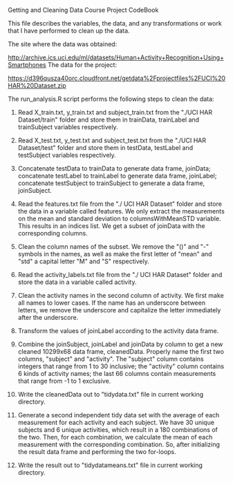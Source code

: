 Getting and Cleaning Data Course Project CodeBook

This file describes the variables, the data, and any transformations or work that I have performed to clean up the data.

The site where the data was obtained:

http://archive.ics.uci.edu/ml/datasets/Human+Activity+Recognition+Using+Smartphones
The data for the project:

https://d396qusza40orc.cloudfront.net/getdata%2Fprojectfiles%2FUCI%20HAR%20Dataset.zip

The run_analysis.R script performs the following steps to clean the data:

1)	Read X_train.txt, y_train.txt and subject_train.txt from the "./UCI HAR Dataset/train" folder and store them in trainData, trainLabel and trainSubject variables respectively.

2)	Read X_test.txt, y_test.txt and subject_test.txt from the "./UCI HAR Dataset/test" folder and store them in testData, testLabel and testSubject variables respectively.

3)	Concatenate testData to trainData to generate data frame, joinData; concatenate testLabel to trainLabel to generate data frame, joinLabel; concatenate testSubject to trainSubject to generate a data frame, joinSubject.

4)	Read the features.txt file from the "./ UCI HAR Dataset" folder and store the data in a variable called features. We only extract the measurements on the mean and standard deviation to columnsWithMeanSTD variable. This results in an indices list. We get a subset of joinData with the corresponding columns.

5)	Clean the column names of the subset. We remove the "()" and "-" symbols in the names, as well as make the first letter of "mean" and "std" a capital letter "M" and "S" respectively.

6)	Read the activity_labels.txt file from the "./ UCI HAR Dataset" folder and store the data in a variable called activity.

7)	Clean the activity names in the second column of activity. We first make all names to lower cases. If the name has an underscore between letters, we remove the underscore and capitalize the letter immediately after the underscore.

8)	Transform the values of joinLabel according to the activity data frame.

9)	Combine the joinSubject, joinLabel and joinData by column to get a new cleaned 10299x68 data frame, cleanedData. Properly name the first two columns, "subject" and "activity". The "subject" column contains integers that range from 1 to 30 inclusive; the "activity" column contains 6 kinds of activity names; the last 66 columns contain measurements that range from -1 to 1 exclusive.

10)	Write the cleanedData out to "tidydata.txt" file in current working directory.

11)	Generate a second independent tidy data set with the average of each measurement for each activity and each subject. We have 30 unique subjects and 6 unique activities, which result in a 180 combinations of the two. Then, for each combination, we calculate the mean of each measurement with the corresponding combination. So, after initializing the result data frame and performing the two for-loops.

12)	Write the result out to "tidydatameans.txt" file in current working directory.

